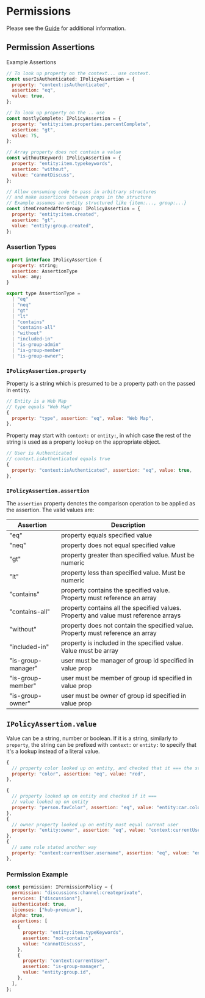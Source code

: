# Permissions

Please see the [Guide](https://esri.github.io/hub.js/guides/advanced/permissions/) for additional information.

## Permission Assertions

Example Assertions

```js
// To look up property on the context... use context.
const userIsAuthenticated: IPolicyAssertion = {
  property: "context:isAuthenticated",
  assertion: "eq",
  value: true,
};

// To look up property on the .. use
const mostlyComplete: IPolicyAssertion = {
  property: "entity:item.properties.percentComplete",
  assertion: "gt",
  value: 75,
};

// Array property does not contain a value
const withoutKeyword: IPolicyAssertion = {
  property: "entity:item.typekeywords",
  assertion: "without",
  value: "cannotDiscuss",
};

// Allow consuming code to pass in arbitrary structures
// and make assertions between props in the structure
// Example assumes an entity structured like {item:..., group:...}
const itemCreatedAfterGroup: IPolicyAssertion = {
  property: "entity:item.created",
  assertion: "gt",
  value: "entity:group.created",
};
```

### Assertion Types

```js
export interface IPolicyAssertion {
  property: string;
  assertion: AssertionType
  value: any;
}

export type AssertionType =
  | "eq"
  | "neq"
  | "gt"
  | "lt"
  | "contains"
  | "contains-all"
  | "without"
  | "included-in"
  | "is-group-admin"
  | "is-group-member"
  | "is-group-owner";

```

### `IPolicyAssertion.property`

Property is a string which is presumed to be a property path on the passed in `entity`.

```js
// Entity is a Web Map
// type equals "Web Map"
{
  property: "type", assertion: "eq", value: "Web Map",
},
```

Property **may** start with `context:` or `entity:`, in which case the rest of the string is used as a property lookup on the appropriate object.

```js
// User is Authenticated
// context.isAuthenticated equals true
{
  property: "context:isAuthenticated", assertion: "eq", value: true,
},
```

### `IPolicyAssertion.assertion`

The `assertion` property denotes the comparison operation to be applied as the assertion. The valid values are:

| Assertion          | Description                                                                          |
| ------------------ | ------------------------------------------------------------------------------------ |
| "eq"               | property equals specified value                                                      |
| "neq"              | property does not equal specified value                                              |
| "gt"               | property greater than specified value. Must be numeric                               |
| "lt"               | property less than specified value. Must be numeric                                  |
| "contains"         | property contains the specified value. Property must reference an array              |
| "contains-all"     | property contains all the specified values. Property and value must reference arrays |
| "without"          | property does not contain the specified value. Property must reference an array      |
| "included-in"      | property is included in the specified value. Value must be array                     |
| "is-group-manager" | user must be manager of group id specified in value prop                             |
| "is-group-member"  | user must be member of group id specified in value prop                              |
| "is-group-owner"   | user must be owner of group id specified in value prop                               |

## `IPolicyAssertion.value`

Value can be a string, number or boolean. If it is a string, similarly to `property`, the string can be prefixed with `context:` or `entity:` to specify that it's a lookup instead of a literal value.

```js
{
  // property color looked up on entity, and checked that it === the string "red"
  property: "color", assertion: "eq", value: "red",
},

{
  // property looked up on entity and checked if it ===
  // value looked up on entity
  property: "person.favColor", assertion: "eq", value: "entity:car.color",
},
{
  // owner property looked up on entity must equal current user
  property: "entity:owner", assertion: "eq", value: "context:currentUser.username",
},
{
  // same rule stated another way
  property: "context:currentUser.username", assertion: "eq", value: "entity:owner",
},
```

### Permission Example

```js
const permission: IPermissionPolicy = {
  permission: "discussions:channel:createprivate",
  services: ["discussions"],
  authenticated: true,
  licenses: ["hub-premium"],
  alpha: true,
  assertions: [
    {
      property: "entity:item.typeKeywords",
      assertion: "not-contains",
      value: "cannotDiscuss",
    },
    {
      property: "context:currentUser",
      assertion: "is-group-manager",
      value: "entity:group.id",
    },
  ],
};
```
